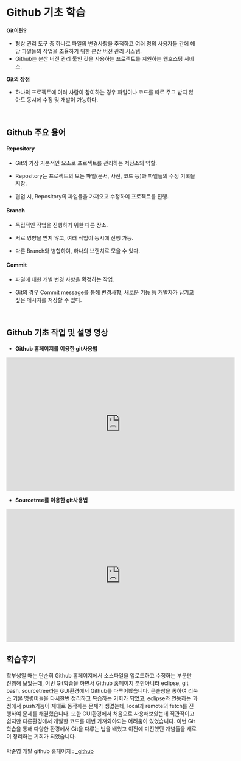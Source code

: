 # Github 기초 학습
**Git이란?**
- 형상 관리 도구 중 하나로 파일의 변경사항을 추적하고 여러 명의 사용자들 간에 해당 파일들의 작업을 조율하기 위한 분산 버전 관리 시스템.
- Github는 분산 버전 관리 툴인 깃을 사용하는 프로젝트를 지원하는 웹호스팅 서비스.

**Git의 장점**
- 하나의 프로젝트에 여러 사람이 참여하는 경우 파일이나 코드를 따로 주고 받지 않아도 동시에 수정 및 개발이 가능하다.
<br>

## Github 주요 용어
#### Repository
- Git의 가장 기본적인 요소로 프로젝트를 관리하는 저장소의 역할.

- Repository는 프로젝트의 모든 파일(문서, 사진, 코드 등)과 파일들의 수정 기록을 저장.

- 협업 시, Repository의 파일들을 가져오고 수정하여 프로젝트를 진행.

#### Branch
- 독립적인 작업을 진행하기 위한 다른 장소.

- 서로 영향을 받지 않고, 여러 작업이 동시에 진행 가능.

- 다른 Branch와 병합하여, 하나의 브랜치로 모을 수 있다.

#### Commit
- 파일에 대한 개별 변경 사항을 확정하는 작업.

- Git의 경우 Commit message를 통해 변경사항, 새로운 기능 등 개발자가 남기고 싶은 메시지를 저장할 수 있다.
<br>

## Github 기초 작업 및 설명 영상
- **Github 홈페이지를 이용한 git사용법**
<iframe width="600" height="350" src="https://www.youtube.com/embed/LXaQkLMm9bM" title="YouTube video player" frameborder="0" allow="accelerometer; autoplay; clipboard-write; encrypted-media; gyroscope; picture-in-picture" allowfullscreen></iframe>
<br>

- **Sourcetree를 이용한 git사용법**
<iframe width="600" height="350" src="https://www.youtube.com/embed/LXaQkLMm9bM" title="YouTube video player" frameborder="0" allow="accelerometer; autoplay; clipboard-write; encrypted-media; gyroscope; picture-in-picture" allowfullscreen></iframe>
<br>

## 학습후기
 학부생일 때는 단순히 Github 홈페이지에서 소스파일을 업로드하고 수정하는 부분만 진행해 보았는데, 이번 Git학습을 하면서 Github 홈페이지 뿐만아니라 eclipse, git bash, sourcetree라는 GUI환경에서 Github를 다루어봤습니다. 콘솔창을 통하여 리눅스 기본 명령어들을 다시한번 정리하고 복습하는 기회가 되었고, eclipse와 연동하는 과정에서 push기능이 제대로 동작하는 문제가 생겼는데, local과 remote의 fetch를 진행하여 문제를 해결했습니다. 또한 GUI환경에서 처음으로 사용해보았는데 직관적이고 쉽지만 다른환경에서 개발한 코드를 매번 가져와야되는 어려움이 있었습니다. 이번 Git 학습을 통해 다양한 환경에서 Git을 다루는 법을 배웠고 이전에 미진했던 개념들을 새로이 정리하는 기회가 되었습니다.
 
 ####
 박준영 개발 github 홈페이지 : [_github](https://pjy2958.github.io/)
